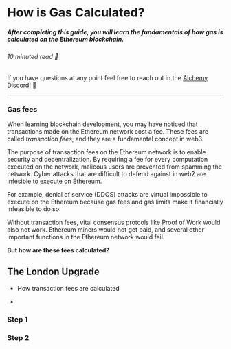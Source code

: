# How is Gas Calculated? 
##### After completing this guide, you will learn the fundamentals of how gas is calculated on the Ethereum blockchain. 
###### 10 minuted read 📖

If you have questions at any point feel free to reach out in the [Alchemy Discord](https://discord.com/invite/mMGsVgd)! 🚀

_______
### Gas fees

When learning blockchain development, you may have noticed that transactions made on the Ethereum network cost a fee. These fees are called *transaction fees*, and they are a fundamental concept in web3.

The purpose of transaction fees on the Ethereum network is to enable security and decentralization. By requiring a fee for every computation executed on the network, malicous users are prevented from spamming the network. Cyber attacks that are difficult to defend against in web2 are infesible to execute on Ethereum. 

For example, denial of service (DDOS) attacks are virtual impossible to execute on the Ethereum because gas fees and gas limits make it financially infeasible to do so. 

Without transaction fees, vital consensus protcols like Proof of Work would also not work. Ethereum miners would not get paid, and several other important functions in the Ethereum network would fail. 

**But how are these fees calculated?**



## The London Upgrade



* How transaction fees are calculated


* 

### Step 1

### Step 2

